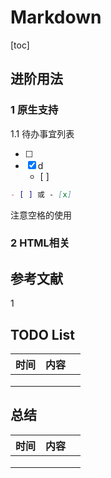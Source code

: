 # Markdown

[toc]

## 进阶用法

### 1 原生支持

1.1 待办事宜列表

- [ ] 
- [x] d
  - [ ] 

```markdown
- [ ] 或 - [x] 
```

注意空格的使用

### 2 HTML相关

## 参考文献

1 



## TODO List

| 时间 | 内容 |      |
| ---- | ---- | ---- |
|      |      |      |
|      |      |      |
|      |      |      |



## 总结

| 时间 | 内容 |      |
| ---- | ---- | ---- |
|      |      |      |
|      |      |      |
|      |      |      |



